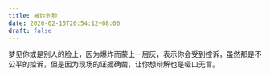 ```yaml
---
title: 被炸到脸
date: 2020-02-15T20:54:12+08:00
draft: false
---
```


梦见你或是别人的脸上，因为爆炸而蒙上一层灰，表示你会受到控诉，虽然那是不公平的控诉，但是因为现场的证据确凿，让你想辩解也是哑口无言。

